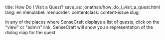 title: How Do I Visit a Quest?
save_as: jonathan/how_do_i_visit_a_quest.html
lang: en
menulabel:
menuorder:
contentclass: content-issue
slug:

In any of the places where SenseCraft displays a list of quests, click on the "view" or "admin" link. SenseCraft will show you a representation of the dialog map for the quest.